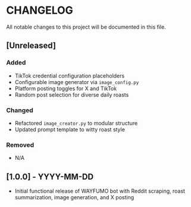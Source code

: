 # CHANGELOG

All notable changes to this project will be documented in this file.

## [Unreleased]

### Added
- TikTok credential configuration placeholders
- Configurable image generator via `image_config.py`
- Platform posting toggles for X and TikTok
- Random post selection for diverse daily roasts

### Changed
- Refactored `image_creator.py` to modular structure
- Updated prompt template to witty roast style

### Removed
- N/A

## [1.0.0] - YYYY-MM-DD
- Initial functional release of WAYFUMO bot with Reddit scraping, roast summarization, image generation, and X posting

